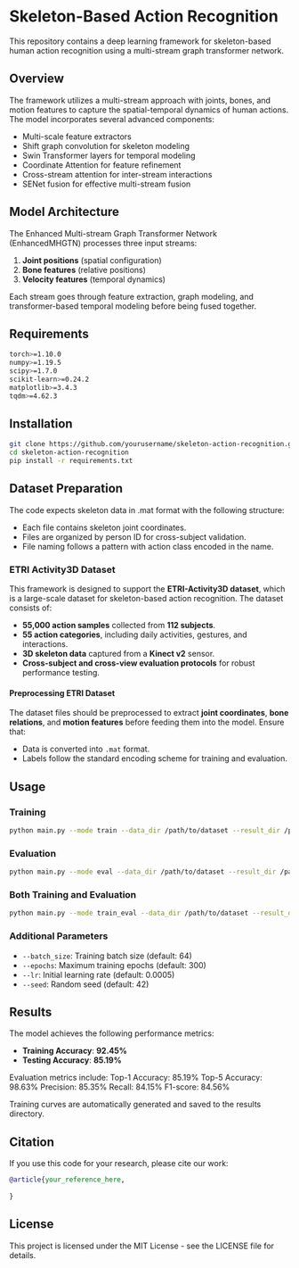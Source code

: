 # Skeleton-Based Action Recognition
This repository contains a deep learning framework for skeleton-based human action recognition using a multi-stream graph transformer network.

## Overview
The framework utilizes a multi-stream approach with joints, bones, and motion features to capture the spatial-temporal dynamics of human actions. The model incorporates several advanced components:
* Multi-scale feature extractors
* Shift graph convolution for skeleton modeling
* Swin Transformer layers for temporal modeling
* Coordinate Attention for feature refinement
* Cross-stream attention for inter-stream interactions
* SENet fusion for effective multi-stream fusion

## Model Architecture
The Enhanced Multi-stream Graph Transformer Network (EnhancedMHGTN) processes three input streams:
1. **Joint positions** (spatial configuration)
2. **Bone features** (relative positions)
3. **Velocity features** (temporal dynamics)

Each stream goes through feature extraction, graph modeling, and transformer-based temporal modeling before being fused together.

## Requirements
```bash
torch>=1.10.0
numpy>=1.19.5
scipy>=1.7.0
scikit-learn>=0.24.2
matplotlib>=3.4.3
tqdm>=4.62.3
```

## Installation
```bash
git clone https://github.com/yourusername/skeleton-action-recognition.git
cd skeleton-action-recognition
pip install -r requirements.txt
```

## Dataset Preparation
The code expects skeleton data in .mat format with the following structure:
* Each file contains skeleton joint coordinates.
* Files are organized by person ID for cross-subject validation.
* File naming follows a pattern with action class encoded in the name.

### **ETRI Activity3D Dataset**
This framework is designed to support the **ETRI-Activity3D dataset**, which is a large-scale dataset for skeleton-based action recognition. The dataset consists of:
* **55,000 action samples** collected from **112 subjects**.
* **55 action categories**, including daily activities, gestures, and interactions.
* **3D skeleton data** captured from a **Kinect v2** sensor.
* **Cross-subject and cross-view evaluation protocols** for robust performance testing.

#### **Preprocessing ETRI Dataset**
The dataset files should be preprocessed to extract **joint coordinates**, **bone relations**, and **motion features** before feeding them into the model. Ensure that:
* Data is converted into `.mat` format.
* Labels follow the standard encoding scheme for training and evaluation.

## Usage
### Training
```bash
python main.py --mode train --data_dir /path/to/dataset --result_dir /path/to/save/results
```

### Evaluation
```bash
python main.py --mode eval --data_dir /path/to/dataset --result_dir /path/to/results
```

### Both Training and Evaluation
```bash
python main.py --mode train_eval --data_dir /path/to/dataset --result_dir /path/to/save/results
```

### Additional Parameters
* `--batch_size`: Training batch size (default: 64)
* `--epochs`: Maximum training epochs (default: 300)
* `--lr`: Initial learning rate (default: 0.0005)
* `--seed`: Random seed (default: 42)

## Results
The model achieves the following performance metrics:
* **Training Accuracy**: **92.45%**
* **Testing Accuracy**: **85.19%**

Evaluation metrics include:
Top-1 Accuracy: 85.19%
Top-5 Accuracy: 98.63%
Precision: 85.35%
Recall: 84.15%
F1-score: 84.56%

Training curves are automatically generated and saved to the results directory.

## Citation
If you use this code for your research, please cite our work:
```bibtex
@article{your_reference_here,
 
}
```

## License
This project is licensed under the MIT License - see the LICENSE file for details.

